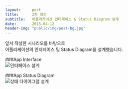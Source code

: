 ```yaml
---
layout:     post
title:      2차 회의
subtitle:   어플리케이션 인터페이스 & Status Diagram 설계
date:       2015-04-12
header-img: "public/img/post-bg.jpg"
---
```


앞서 작성한 시나리오를 바탕으로  
어플리케이션의 인터페이스 및 Status Diagram을 설계했습니다.  


###App Interface  
![인터페이스 설계](/Softcone/public/img/0412app.jpg)  

###App Status Diagram  
![상태 다이어그램 설계](/Softcone/public/img/0412status.png)  